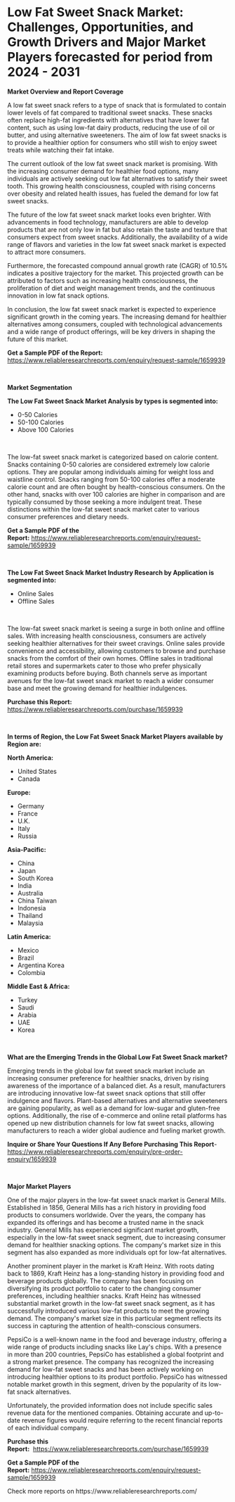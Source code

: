 <p><h1>Low Fat Sweet Snack Market: Challenges, Opportunities, and Growth Drivers and Major Market Players forecasted for period from 2024 - 2031</h1></p><p><strong>Market Overview and Report Coverage</strong></p>
<p><p>A low fat sweet snack refers to a type of snack that is formulated to contain lower levels of fat compared to traditional sweet snacks. These snacks often replace high-fat ingredients with alternatives that have lower fat content, such as using low-fat dairy products, reducing the use of oil or butter, and using alternative sweeteners. The aim of low fat sweet snacks is to provide a healthier option for consumers who still wish to enjoy sweet treats while watching their fat intake.</p><p>The current outlook of the low fat sweet snack market is promising. With the increasing consumer demand for healthier food options, many individuals are actively seeking out low fat alternatives to satisfy their sweet tooth. This growing health consciousness, coupled with rising concerns over obesity and related health issues, has fueled the demand for low fat sweet snacks.</p><p>The future of the low fat sweet snack market looks even brighter. With advancements in food technology, manufacturers are able to develop products that are not only low in fat but also retain the taste and texture that consumers expect from sweet snacks. Additionally, the availability of a wide range of flavors and varieties in the low fat sweet snack market is expected to attract more consumers.</p><p>Furthermore, the forecasted compound annual growth rate (CAGR) of 10.5% indicates a positive trajectory for the market. This projected growth can be attributed to factors such as increasing health consciousness, the proliferation of diet and weight management trends, and the continuous innovation in low fat snack options.</p><p>In conclusion, the low fat sweet snack market is expected to experience significant growth in the coming years. The increasing demand for healthier alternatives among consumers, coupled with technological advancements and a wide range of product offerings, will be key drivers in shaping the future of this market.</p></p>
<p><strong>Get a Sample PDF of the Report:</strong> <a href="https://www.reliableresearchreports.com/enquiry/request-sample/1659939">https://www.reliableresearchreports.com/enquiry/request-sample/1659939</a></p>
<p>&nbsp;</p>
<p><strong>Market Segmentation</strong></p>
<p><strong>The Low Fat Sweet Snack Market Analysis by types is segmented into:</strong></p>
<p><ul><li>0-50 Calories</li><li>50-100 Calories</li><li>Above 100 Calories</li></ul></p>
<p>&nbsp;</p>
<p><p>The low-fat sweet snack market is categorized based on calorie content. Snacks containing 0-50 calories are considered extremely low calorie options. They are popular among individuals aiming for weight loss and waistline control. Snacks ranging from 50-100 calories offer a moderate calorie count and are often bought by health-conscious consumers. On the other hand, snacks with over 100 calories are higher in comparison and are typically consumed by those seeking a more indulgent treat. These distinctions within the low-fat sweet snack market cater to various consumer preferences and dietary needs.</p></p>
<p><strong>Get a Sample PDF of the Report:</strong>&nbsp;<a href="https://www.reliableresearchreports.com/enquiry/request-sample/1659939">https://www.reliableresearchreports.com/enquiry/request-sample/1659939</a></p>
<p>&nbsp;</p>
<p><strong>The Low Fat Sweet Snack Market Industry Research by Application is segmented into:</strong></p>
<p><ul><li>Online Sales</li><li>Offline Sales</li></ul></p>
<p>&nbsp;</p>
<p><p>The low-fat sweet snack market is seeing a surge in both online and offline sales. With increasing health consciousness, consumers are actively seeking healthier alternatives for their sweet cravings. Online sales provide convenience and accessibility, allowing customers to browse and purchase snacks from the comfort of their own homes. Offline sales in traditional retail stores and supermarkets cater to those who prefer physically examining products before buying. Both channels serve as important avenues for the low-fat sweet snack market to reach a wider consumer base and meet the growing demand for healthier indulgences.</p></p>
<p><strong>Purchase this Report:</strong>&nbsp; <a href="https://www.reliableresearchreports.com/purchase/1659939">https://www.reliableresearchreports.com/purchase/1659939</a></p>
<p>&nbsp;</p>
<p><strong>In terms of Region, the Low Fat Sweet Snack Market Players available by Region are:</strong></p>
<p>
    <p> <strong> North America: </strong>
        <ul>
            <li>United States</li>
            <li>Canada</li>
        </ul>
        </p> 
    <p> <strong> Europe: </strong>
        <ul>
            <li>Germany</li>
            <li>France</li>
            <li>U.K.</li>
            <li>Italy</li>
            <li>Russia</li>
        </ul>
        </p> 
    <p> <strong> Asia-Pacific: </strong>
        <ul>
            <li>China</li>
            <li>Japan</li>
            <li>South Korea</li>
            <li>India</li>
            <li>Australia</li>
            <li>China Taiwan</li>
            <li>Indonesia</li>
            <li>Thailand</li>
            <li>Malaysia</li>
        </ul>
        </p> 
    <p> <strong> Latin America: </strong>
        <ul>
            <li>Mexico</li>
            <li>Brazil</li>
            <li>Argentina Korea</li>
            <li>Colombia</li>
        </ul>
        </p> 
    <p> <strong> Middle East & Africa: </strong>
        <ul>
            <li>Turkey</li>
            <li>Saudi</li>
            <li>Arabia</li>
            <li>UAE</li>
            <li>Korea</li>
        </ul>
    </p>
    </p>
<p>&nbsp;</p>
<p><strong>What are the Emerging Trends in the Global Low Fat Sweet Snack market?</strong></p>
<p><p>Emerging trends in the global low fat sweet snack market include an increasing consumer preference for healthier snacks, driven by rising awareness of the importance of a balanced diet. As a result, manufacturers are introducing innovative low-fat sweet snack options that still offer indulgence and flavors. Plant-based alternatives and alternative sweeteners are gaining popularity, as well as a demand for low-sugar and gluten-free options. Additionally, the rise of e-commerce and online retail platforms has opened up new distribution channels for low fat sweet snacks, allowing manufacturers to reach a wider global audience and fueling market growth.</p></p>
<p><strong>Inquire or Share Your Questions If Any Before Purchasing This Report</strong>- <a href="https://www.reliableresearchreports.com/enquiry/pre-order-enquiry/1659939">https://www.reliableresearchreports.com/enquiry/pre-order-enquiry/1659939</a></p>
<p>&nbsp;</p>
<p><strong>Major Market Players</strong></p>
<p><p>One of the major players in the low-fat sweet snack market is General Mills. Established in 1856, General Mills has a rich history in providing food products to consumers worldwide. Over the years, the company has expanded its offerings and has become a trusted name in the snack industry. General Mills has experienced significant market growth, especially in the low-fat sweet snack segment, due to increasing consumer demand for healthier snacking options. The company's market size in this segment has also expanded as more individuals opt for low-fat alternatives.</p><p>Another prominent player in the market is Kraft Heinz. With roots dating back to 1869, Kraft Heinz has a long-standing history in providing food and beverage products globally. The company has been focusing on diversifying its product portfolio to cater to the changing consumer preferences, including healthier snacks. Kraft Heinz has witnessed substantial market growth in the low-fat sweet snack segment, as it has successfully introduced various low-fat products to meet the growing demand. The company's market size in this particular segment reflects its success in capturing the attention of health-conscious consumers.</p><p>PepsiCo is a well-known name in the food and beverage industry, offering a wide range of products including snacks like Lay's chips. With a presence in more than 200 countries, PepsiCo has established a global footprint and a strong market presence. The company has recognized the increasing demand for low-fat sweet snacks and has been actively working on introducing healthier options to its product portfolio. PepsiCo has witnessed notable market growth in this segment, driven by the popularity of its low-fat snack alternatives.</p><p>Unfortunately, the provided information does not include specific sales revenue data for the mentioned companies. Obtaining accurate and up-to-date revenue figures would require referring to the recent financial reports of each individual company.</p></p>
<p><strong>Purchase this Report:</strong>&nbsp;&nbsp;<a href="https://www.reliableresearchreports.com/purchase/1659939">https://www.reliableresearchreports.com/purchase/1659939</a></p>
<p></p>
<p><strong>Get a Sample PDF of the Report:</strong>&nbsp;<a href="https://www.reliableresearchreports.com/enquiry/request-sample/1659939">https://www.reliableresearchreports.com/enquiry/request-sample/1659939</a></p>
<p>Check more reports on https://www.reliableresearchreports.com/</p>